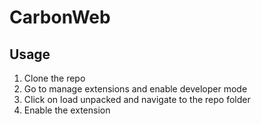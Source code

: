 # CarbonWeb

## Usage
1. Clone the repo
2. Go to manage extensions and enable developer mode
3. Click on load unpacked and navigate to the repo folder
4. Enable the extension
